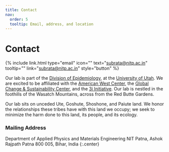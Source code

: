 ```yaml
---
title: Contact
nav:
  order: 5
  tooltip: Email, address, and location
---
```


# <i class="fas fa-envelope"></i>Contact

{%
  include link.html
  type="email"
  icon=""
  text="subrata@nitp.ac.in"
  tooltip=""
  link="subrata@nitp.ac.in"
  style="button"
%}

Our lab is part of the [Division of Epidemiology](https://medicine.utah.edu/internal-medicine/epidemiology), at the [University of Utah](https://medicine.utah.edu/). We are excited to be affiliated with the [American West Center](https://awc.utah.edu/), the [Global Change & Sustainability Center](https://environment.utah.edu/), and the [3i Initiative](https://uofuhealth.utah.edu/immunology-inflammation-infectious-diseases). Our lab is nestled in the foothills of the Wasatch Mountains, across from the Red Butte Gardens. 

Our lab sits on unceded Ute, Goshute, Shoshone, and Paiute land. We honor the relationships these tribes have with this land we occupy; we seek to minimize the harm done to this land, its people, and its ecology.

### <i class="fas fa-mail-bulk"></i>Mailing Address

Department of Applied Physics and Materials Engineering 
NIT Patna, Ashok Rajpath
Patna 800 005, Bihar, India
{:.center}
